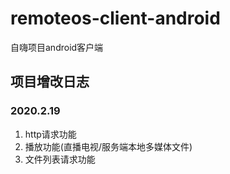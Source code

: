 # remoteos-client-android
自嗨项目android客户端
## 项目增改日志
### 2020.2.19
1. http请求功能
2. 播放功能(直播电视/服务端本地多媒体文件)
3. 文件列表请求功能
